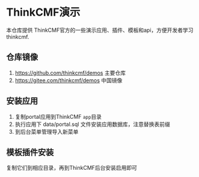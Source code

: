 # ThinkCMF演示
本仓库提供 ThinkCMF官方的一些演示应用、插件、模板和api，方便开发者学习 thinkcmf.


## 仓库镜像
1. https://github.com/thinkcmf/demos 主要仓库
2. https://gitee.com/thinkcmf/demos 中国镜像


## 安装应用
1. 复制portal应用到ThinkCMF `app`目录
2. 执行应用下 data/portal.sql 文件安装应用数据库，注意替换表前缀
3. 到后台菜单管理导入新菜单

## 模板插件安装
复制它们到相应目录，再到ThinkCMF后台安装启用即可
